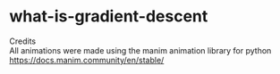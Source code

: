 # what-is-gradient-descent
Credits<br/> 
All animations were made using the manim animation library for python https://docs.manim.community/en/stable/
